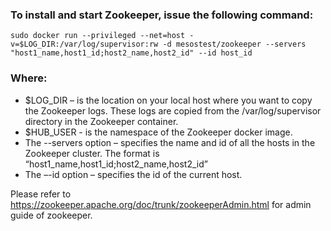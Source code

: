 ### To install and start Zookeeper, issue the following command:

```
sudo docker run --privileged --net=host -v=$LOG_DIR:/var/log/supervisor:rw -d mesostest/zookeeper --servers "host1_name,host1_id;host2_name,host2_id" --id host_id
```

### Where:
* $LOG_DIR – is the location on your local host where you want to copy the Zookeeper logs. These logs are copied from the /var/log/supervisor directory in the Zookeeper container. 
* $HUB_USER - is the namespace of the Zookeeper docker image.
* The --servers option – specifies the name and id of all the hosts in the Zookeeper cluster. The format is “host1_name,host1_id;host2_name,host2_id”
* The –-id option – specifies the id of the current host.

Please refer to https://zookeeper.apache.org/doc/trunk/zookeeperAdmin.html for admin guide of zookeeper. 
